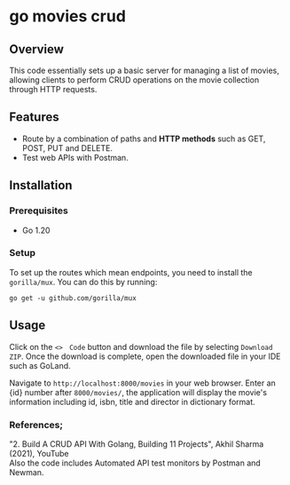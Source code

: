 # go movies crud

## Overview
This code essentially sets up a basic server for managing a list of movies, allowing clients to perform CRUD operations on the movie collection through HTTP requests.

## Features

- Route by a combination of paths and **HTTP methods** such as GET, POST, PUT and DELETE.
- Test web APIs with Postman. 

## Installation

### Prerequisites

- Go 1.20


### Setup
To set up the routes which mean endpoints, you need to install the `gorilla/mux`. You can do this by running:
```
go get -u github.com/gorilla/mux
```
## Usage
Click on the `<>　Code` button and download the file by selecting `Download ZIP`. Once the download is complete, open the downloaded file in your IDE such as GoLand.


Navigate to `http://localhost:8000/movies` in your web browser. Enter an {id} number after `8000/movies/`, the application will display the movie's information including id, isbn, title and director in dictionary format.





### References;
"2. Build A CRUD API With Golang, Building 11 Projects", Akhil Sharma (2021), YouTube\
 Also the code includes Automated API test monitors by Postman and Newman.
